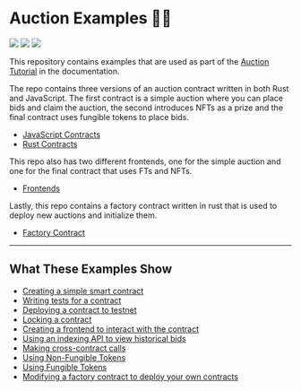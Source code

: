 # Auction Examples 🧑‍⚖️ 
[![](https://img.shields.io/badge/⋈%20Examples-Basics-green)](https://docs.near.org/tutorials/welcome)
[![](https://img.shields.io/badge/Contract-JS-yellow)](contract-ts)
[![](https://img.shields.io/badge/Contract-Rust-red)](contract-rs)

This repository contains examples that are used as part of the [Auction Tutorial](https://docs.near.org/vi/tutorials/auction/basic-auction) in the documentation.

The repo contains three versions of an auction contract written in both Rust and JavaScript. The first contract is a simple auction where you can place bids and claim the auction, the second introduces NFTs as a prize and the final contract uses fungible tokens to place bids.
- [JavaScript Contracts](./contract-ts)
- [Rust Contracts](./contract-rs)

This repo also has two different frontends, one for the simple auction and one for the final contract that uses FTs and NFTs.
- [Frontends](./frontends/)

Lastly, this repo contains a factory contract written in rust that is used to deploy new auctions and initialize them.
- [Factory Contract](./factory)

---

## What These Examples Show

- [Creating a simple smart contract](./1.1-basic.md#the-contracts-state)
- [Writing tests for a contract](./1.2-testing.md)
- [Deploying a contract to testnet](./1.3-deploy.md)
- [Locking a contract](./1.3-deploy.md#locking-the-contract)
- [Creating a frontend to interact with the contract](./2.1-frontend.md)
- [Using an indexing API to view historical bids](./2.2-indexing.md)
- [Making cross-contract calls](./3.1-nft.md#transferring-the-nft-to-the-winner)
- [Using Non-Fungible Tokens](./3.1-nft.md)
- [Using Fungible Tokens](./3.2-ft.md) 
- [Modifying a factory contract to deploy your own contracts](./4-factory.md)

